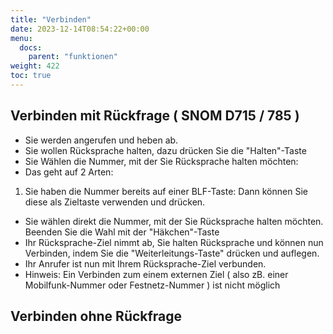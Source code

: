 ```yaml
---
title: "Verbinden"
date: 2023-12-14T08:54:22+00:00
menu:
  docs:
    parent: "funktionen"
weight: 422
toc: true
---
```


## Verbinden mit Rückfrage ( SNOM D715 / 785 )

* Sie werden angerufen und heben ab.
* Sie wollen Rücksprache halten, dazu drücken Sie die "Halten"-Taste
* Sie Wählen die Nummer, mit der Sie Rücksprache halten möchten:
* Das geht auf 2 Arten:
  
1. Sie haben die Nummer bereits auf einer BLF-Taste:
Dann können Sie diese als Zieltaste verwenden und drücken.

* Sie wählen direkt die Nummer, mit der Sie Rücksprache halten möchten. Beenden Sie die Wahl mit der "Häkchen"-Taste
* Ihr Rücksprache-Ziel nimmt ab, Sie halten Rücksprache und können nun Verbinden, indem Sie die "Weiterleitungs-Taste" drücken und auflegen.
* Ihr Anrufer ist nun mit Ihrem Rücksprache-Ziel verbunden.
* Hinweis: Ein Verbinden zum einem externen Ziel ( also zB. einer Mobilfunk-Nummer oder Festnetz-Nummer ) ist nicht möglich


## Verbinden ohne Rückfrage
